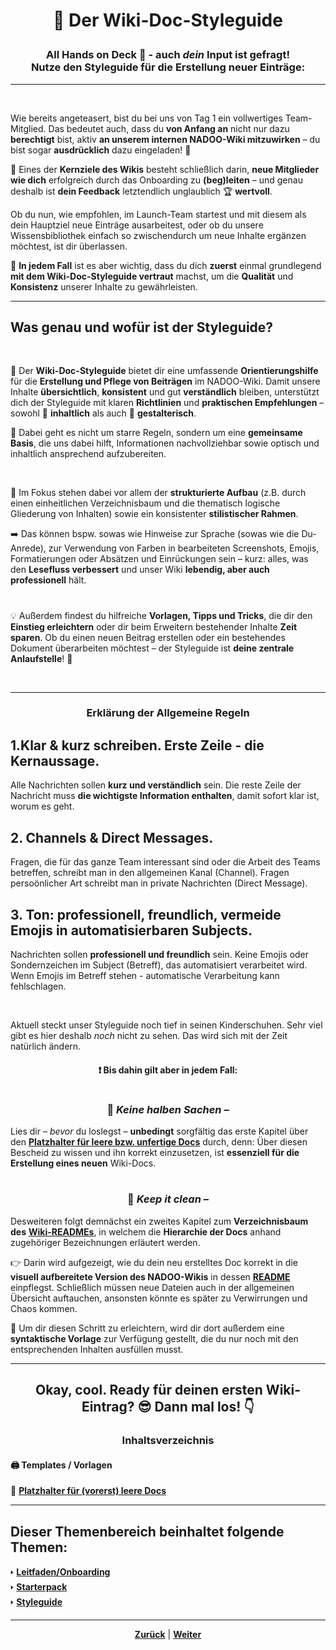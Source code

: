 # <p align="center">🎨 Der Wiki-Doc-Styleguide</p>

### <p align="center">All Hands on Deck 🙌 - auch _dein_ Input ist gefragt! <br> Nutze den Styleguide für die Erstellung neuer Einträge:</p>

---
<br>

Wie bereits angeteasert, bist du bei uns von Tag 1 ein vollwertiges Team-Mitglied. Das bedeutet auch, dass du **von Anfang an** nicht nur dazu **berechtigt** bist, aktiv **an unserem internen NADOO-Wiki mitzuwirken** – du bist sogar **ausdrücklich** dazu eingeladen! 💌

🎯 Eines der **Kernziele des Wikis** besteht schließlich darin, **neue Mitglieder wie dich** erfolgreich durch das Onboarding zu **(beg)leiten** – und genau deshalb ist **dein Feedback** letztendlich unglaublich 🏆 **wertvoll**.

Ob du nun, wie empfohlen, im Launch-Team startest und mit diesem als dein Hauptziel neue Einträge ausarbeitest, oder ob du unsere Wissensbibliothek einfach so zwischendurch um neue Inhalte ergänzen möchtest, ist dir überlassen.

📣 **In jedem Fall** ist es aber wichtig, dass du dich **zuerst** einmal grundlegend **mit dem Wiki-Doc-Styleguide vertraut** machst, um die **Qualität** und **Konsistenz** unserer Inhalte zu gewährleisten.

---

## Was genau und wofür ist der Styleguide?
<br>

📌 Der **Wiki-Doc-Styleguide** bietet dir eine umfassende **Orientierungshilfe** für die **Erstellung und Pflege von Beiträgen** im NADOO-Wiki.
Damit unsere Inhalte **übersichtlich**, **konsistent** und gut **verständlich** bleiben, unterstützt dich der Styleguide mit klaren **Richtlinien** und **praktischen Empfehlungen** – sowohl 📑 **inhaltlich** als auch 🎨 **gestalterisch**.

🤝 Dabei geht es nicht um starre Regeln, sondern um eine **gemeinsame Basis**, die uns dabei hilft, Informationen nachvollziehbar sowie optisch und inhaltlich ansprechend aufzubereiten.

<br>

🧐 Im Fokus stehen dabei vor allem der **strukturierte Aufbau** (z.B. durch einen einheitlichen Verzeichnisbaum und die thematisch logische Gliederung von Inhalten) sowie ein konsistenter **stilistischer Rahmen**.

➡️ Das können bspw. sowas wie Hinweise zur Sprache (sowas wie die Du-Anrede), zur Verwendung von Farben in bearbeiteten Screenshots, Emojis, Formatierungen oder Absätzen und Einrückungen sein – kurz: alles, was den **Lesefluss verbessert** und unser Wiki **lebendig, aber auch professionell** hält.

#

💡 Außerdem findest du hilfreiche **Vorlagen, Tipps und Tricks**, die dir den **Einstieg erleichtern** oder dir beim Erweitern bestehender Inhalte **Zeit sparen**. Ob du einen neuen Beitrag erstellen oder ein bestehendes Dokument überarbeiten möchtest – der Styleguide ist **deine zentrale Anlaufstelle**! 🙌

<br>

---

### <p align="center"> Erklärung der Allgemeine Regeln

## 1.Klar & kurz schreiben. Erste Zeile - die Kernaussage.
Alle Nachrichten sollen **kurz und verständlich** sein.
Die reste Zeile der Nachricht muss **die wichtigste Information enthalten**, damit sofort klar ist, worum es geht.
## 2. Channels & Direct Messages.
Fragen, die für das ganze Team interessant sind oder die Arbeit des Teams betreffen, schreibt man in den allgemeinen Kanal (Channel).
Fragen persoönlicher Art schreibt man in private Nachrichten (Direct Message).
## 3. Ton: professionell, freundlich, vermeide Emojis in automatisierbaren Subjects.
Nachrichten sollen **professionell und freundlich** sein.
Keine Emojis oder Sondernzeichen im Subject (Betreff), das automatisiert verarbeitet wird. Wenn Emojis im Betreff stehen - automatische Verarbeitung kann fehlschlagen.

<br>

Aktuell steckt unser Styleguide noch tief in seinen Kinderschuhen. Sehr viel gibt es hier deshalb _noch_ nicht zu sehen. Das wird sich mit der Zeit natürlich ändern.

#### <p align="center">❗ Bis dahin gilt aber **in jedem Fall**:</p>

#

<h3 align="center">💪 <em>Keine halben Sachen –</em></h3>

Lies dir – _bevor_ du loslegst – **unbedingt** sorgfältig das erste Kapitel über den [**Platzhalter für leere bzw. unfertige Docs**](/docs/00-willkommen/03-styleguide/00-platzhalter/README.md) durch, denn: Über diesen Bescheid zu wissen und ihn korrekt einzusetzen, ist **essenziell für die Erstellung eines neuen** Wiki-Docs.

#

<h3 align="center">🧼 <em>Keep it clean –</em></h3>

Desweiteren folgt demnächst ein zweites Kapitel zum **Verzeichnisbaum des** [**Wiki-READMEs**](/README.md), in welchem die **Hierarchie der Docs** anhand zugehöriger Bezeichnungen erläutert werden.

👉 Darin wird aufgezeigt, wie du dein neu erstelltes Doc korrekt in die **visuell aufbereitete Version des NADOO-Wikis** in dessen [**README**](/README.md) einpflegst. Schließlich müssen neue Dateien auch in der allgemeinen Übersicht auftauchen, ansonsten könnte es später zu Verwirrungen und Chaos kommen.

🚀 Um dir diesen Schritt zu erleichtern, wird dir dort außerdem eine **syntaktische Vorlage** zur Verfügung gestellt, die du nur noch mit den entsprechenden Inhalten ausfüllen musst.

---

## <p align="center">Okay, cool. Ready für deinen ersten Wiki-Eintrag? 😎 Dann mal los! 👇</p>

### <p align="center">Inhaltsverzeichnis</p>

#### 🖨️ Templates / Vorlagen

<!-- noch unsicher, ob Aufteilung in Oberthemen oder lieber chronologisch -->

🔹 [**Platzhalter für (vorerst) leere Docs**](/docs/00-willkommen/03-styleguide/00-platzhalter/02-vorschau/README.md) <br>

<!-- 🔹 [**Verzeichnisbaum des Wiki-READMEs – Hierarchie, Bezeichnungen und Syntax**](tbd) -->

---

**Dieser Themenbereich beinhaltet folgende Themen:**
---

🢒 [**Leitfaden/Onboarding**](/docs/00-willkommen/01-leitfaden/README.md) </br>
🢒 [**Starterpack**](/docs/00-willkommen/02-starterpack/README.md) </br>
🢒 [**Styleguide**](/docs/00-willkommen/03-styleguide/README.md)</br>

---
<p align="center">
<a href="/docs/00-willkommen/02-starterpack/README.md"><strong>Zurück</strong></a> | 
<a href="/docs/00-willkommen/03-styleguide/00-platzhalter/README.md"><strong>Weiter</strong></a>
</p>